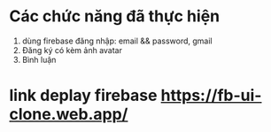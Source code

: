 # Các chức năng đã thực hiện

1. dùng firebase đăng nhập: email && password, gmail
2. Đăng ký có kèm ảnh avatar
3. Bình luận

# link deplay firebase https://fb-ui-clone.web.app/
